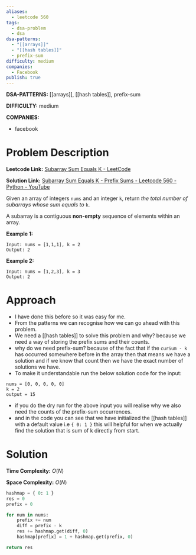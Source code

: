 ```yaml
---
aliases:
  - leetcode 560
tags:
  - dsa-problem
  - dsa
dsa-patterns:
  - "[[arrays]]"
  - "[[hash tables]]"
  - prefix-sum
difficulty: medium
companies:
  - Facebook
publish: true
---
```


**DSA-PATTERNS:** [[arrays]], [[hash tables]], prefix-sum

**DIFFICULTY:** medium

**COMPANIES:**
- facebook

# Problem Description

**Leetcode Link:** [Subarray Sum Equals K - LeetCode](https://leetcode.com/problems/subarray-sum-equals-k/description/)

**Solution Link:** [Subarray Sum Equals K - Prefix Sums - Leetcode 560 - Python - YouTube](https://www.youtube.com/watch?v=fFVZt-6sgyo)

Given an array of integers `nums` and an integer `k`, return _the total number of subarrays whose sum equals to_ `k`.

A subarray is a contiguous **non-empty** sequence of elements within an array.

**Example 1:**

```
Input: nums = [1,1,1], k = 2
Output: 2
```

**Example 2:**

```
Input: nums = [1,2,3], k = 3
Output: 2
```

# Approach
- I have done this before so it was easy for me. 
- From the patterns we can recognise how we can go ahead with this problem.
- We need a [[hash tables]] to solve this problem and why? because we need a way of storing the prefix sums and their counts.
- why do we need prefix-sum? because of the fact that if the `curSum - k` has occurred somewhere before in the array then that means we have a solution and if we know that count then we have the exact number of solutions we have.
- To make it understandable run the below solution code for the input:
```
nums = [0, 0, 0, 0, 0]
k = 2
output = 15
```

- if you do the dry run for the above input you will realise why we also need the counts of the prefix-sum occurrences.
- and in the code you can see that we have initialized the [[hash tables]] with a default value i.e `{ 0: 1 }` this will helpful for when we actually find the solution that is sum of k directly from start.

# Solution 

**Time Complexity:** $O(N)$

**Space Complexity:** $O(N)$

```python
hashmap = { 0: 1 }
res = 0
prefix = 0

for num in nums:
	prefix += num 
	diff = prefix - k
	res += hashmap.get(diff, 0)
	hashmap[prefix] = 1 + hashmap.get(prefix, 0)

return res
```